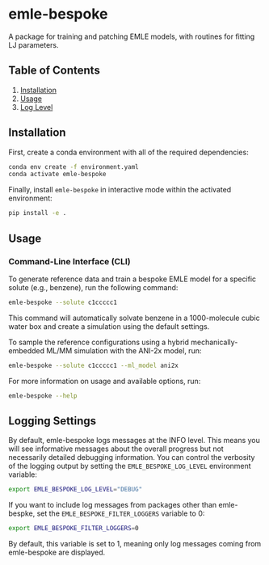 # emle-bespoke

A package for training and patching EMLE models, with routines for fitting LJ parameters.

## Table of Contents

1. [Installation](#installation)
1. [Usage](#usage)
1. [Log Level](#log-level)

## Installation

First, create a conda environment with all of the required dependencies:

```bash
conda env create -f environment.yaml
conda activate emle-bespoke
```

Finally, install `emle-bespoke` in interactive mode within the activated environment:

```bash
pip install -e .
```

## Usage

### Command-Line Interface (CLI)

To generate reference data and train a bespoke EMLE model for a specific solute (e.g., benzene), run the following command:

```bash
emle-bespoke --solute c1ccccc1
```

This command will automatically solvate benzene in a 1000-molecule cubic water box and create a simulation using the default settings.

To sample the reference configurations using a hybrid mechanically-embedded ML/MM simulation with the ANI-2x model, run:

```bash
emle-bespoke --solute c1ccccc1 --ml_model ani2x
```

For more information on usage and available options, run:

```bash
emle-bespoke --help
```

## Logging Settings

By default, emle-bespoke logs messages at the INFO level. This means you will see informative messages about the overall progress but not necessarily detailed debugging information. You can control the verbosity of the logging output by setting the `EMLE_BESPOKE_LOG_LEVEL` environment variable:

```bash
export EMLE_BESPOKE_LOG_LEVEL="DEBUG"
```

If you want to include log messages from packages other than emle-bespke, set the `EMLE_BESPOKE_FILTER_LOGGERS` variable to 0:

```bash
export EMLE_BESPOKE_FILTER_LOGGERS=0
```

By default, this variable is set to 1, meaning only log messages coming from emle-bespoke are displayed.
